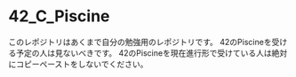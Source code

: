 # 42_C_Piscine

このレポジトリはあくまで自分の勉強用のレポジトリです。
42のPiscineを受ける予定の人は見ないべきです。
42のPiscineを現在進行形で受けている人は絶対にコピーペーストをしないでください。
